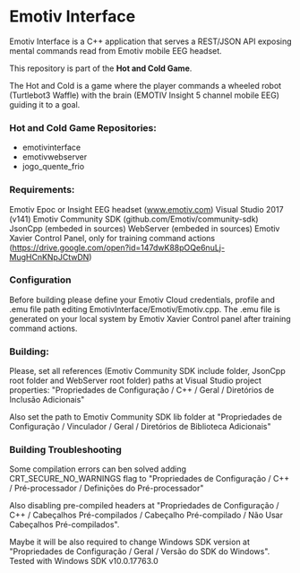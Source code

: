 # Emotiv Interface

Emotiv Interface is a C++ application that serves a REST/JSON API exposing mental commands read from Emotiv mobile EEG headset.

This repository is part of the **Hot and Cold Game**. 

The Hot and Cold is a game where the player commands a wheeled robot (Turtlebot3 Waffle) with the brain (EMOTIV Insight 5 channel mobile EEG) guiding it to a goal. 

### Hot and Cold Game Repositories:

- emotivinterface
- emotivwebserver
- jogo_quente_frio

### Requirements:

Emotiv Epoc or Insight EEG headset (www.emotiv.com)
Visual Studio 2017 (v141)
Emotiv Community SDK (github.com/Emotiv/community-sdk)
JsonCpp (embeded in sources)
WebServer (embeded in sources)
Emotiv Xavier Control Panel, only for training command actions (https://drive.google.com/open?id=147dwK88pOQe6nuLj-MugHCnKNpJCtwDN)

### Configuration

Before building please define your Emotiv Cloud credentials, profile and .emu file path editing EmotivInterface/Emotiv/Emotiv.cpp. The .emu file is generated on your local system by Emotiv Xavier Control panel after training command actions.

### Building:

Please, set all references (Emotiv Community SDK include folder, JsonCpp root folder and WebServer root folder) paths at Visual Studio project properties: "Propriedades de Configuração / C++ / Geral / Diretórios de Inclusão Adicionais"

Also set the path to Emotiv Community SDK lib folder at "Propriedades de Configuração / Vinculador / Geral / Diretórios de Biblioteca Adicionais" 

### Building Troubleshooting

Some compilation errors can ben solved adding CRT_SECURE_NO_WARNINGS flag to "Propriedades de Configuração / C++ / Pré-processador / Definições do Pré-processador"

Also disabling pre-compiled headers at "Propriedades de Configuração / C++ / Cabeçalhos Pré-compilados / Cabeçalho Pré-compilado / Não Usar Cabeçalhos Pré-compilados".

Maybe it will be also required to change Windows SDK version at "Propriedades de Configuração / Geral / Versão do SDK do Windows". Tested with Windows SDK v10.0.17763.0


